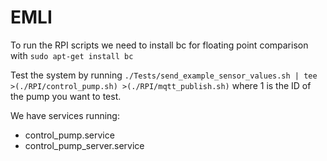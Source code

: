 # EMLI

To run the RPI scripts we need to install bc for floating point comparison with `sudo apt-get install bc`

Test the system by running `./Tests/send_example_sensor_values.sh | tee >(./RPI/control_pump.sh) >(./RPI/mqtt_publish.sh)` where 1 is the ID of the pump you want to test.

We have services running:
* control_pump.service
* control_pump_server.service